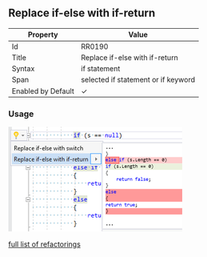 ## Replace if\-else with if\-return

| Property | Value |
| -------- | ----- |
| Id | RR0190 |
| Title | Replace if\-else with if\-return |
| Syntax | if statement |
| Span | selected if statement or if keyword |
| Enabled by Default | &#x2713; |

### Usage

![Replace if\-else with if\-return](../../images/refactorings/ReplaceIfElseWithIfReturn.png)

[full list of refactorings](Refactorings.md)